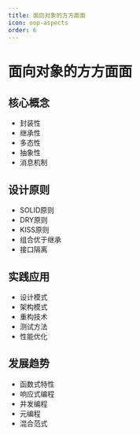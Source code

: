```yaml
---
title: 面向对象的方方面面
icon: oop-aspects
order: 6
---
```


# 面向对象的方方面面

## 核心概念
- 封装性
- 继承性
- 多态性
- 抽象性
- 消息机制

## 设计原则
- SOLID原则
- DRY原则
- KISS原则
- 组合优于继承
- 接口隔离

## 实践应用
- 设计模式
- 架构模式
- 重构技术
- 测试方法
- 性能优化

## 发展趋势
- 函数式特性
- 响应式编程
- 并发编程
- 元编程
- 混合范式
